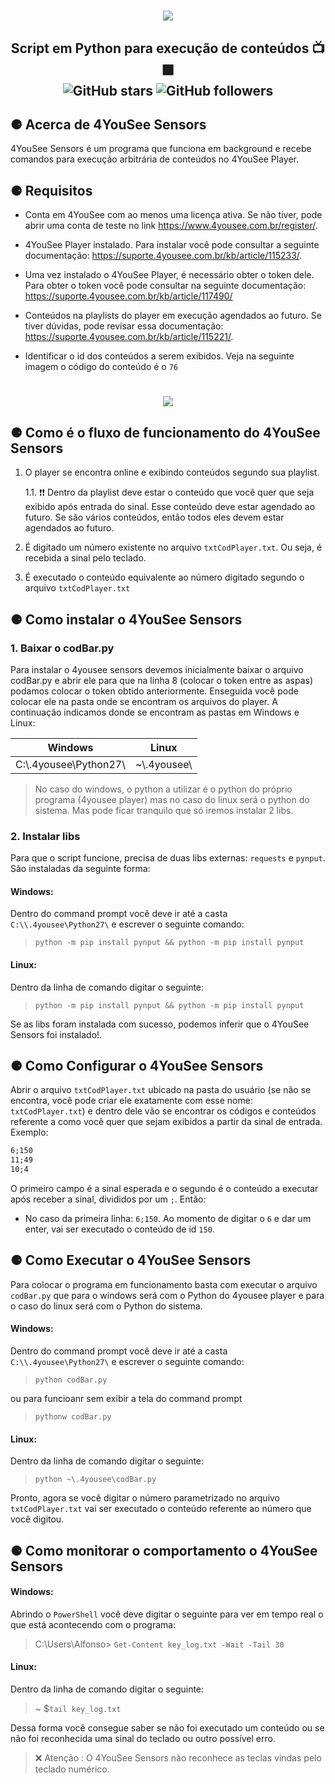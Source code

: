 <h1 align="center" >
    <img src="https://user-images.githubusercontent.com/63620799/130874258-c42b9165-e0b0-4f85-99dc-252e3ccae260.png">
</h1>
<h2 align="center">
Script em Python para execução de conteúdos 📺🟩 <br>
    <img alt="GitHub stars" src="https://img.shields.io/github/stars/4YouSee-Suporte/4yousee-sensors?style=social">
    <img alt="GitHub followers" src="https://img.shields.io/github/followers/4YouSee-Suporte?label=Follow%20me%20%3A%29&style=social">
</h2>

<h2>⚈ Acerca de 4YouSee Sensors</h2>
4YouSee Sensors é um programa que funciona em background e recebe comandos para execução arbitrária de conteúdos no 4YouSee Player.


<h2>⚈ Requisitos</h2>

- Conta em 4YouSee com ao menos uma licença ativa. Se não tiver, pode abrir uma conta de teste no link https://www.4yousee.com.br/register/.

- 4YouSee Player instalado. Para instalar você pode consultar a seguinte documentação: https://suporte.4yousee.com.br/kb/article/115233/.

- Uma vez instalado o 4YouSee Player, é necessário obter o token dele. Para obter o token você pode consultar na seguinte documentação: https://suporte.4yousee.com.br/kb/article/117490/

- Conteúdos na playlists do player em execução agendados ao futuro. Se tiver dúvidas, pode revisar essa documentação: https://suporte.4yousee.com.br/kb/article/115221/.

- Identificar o id dos conteúdos a serem exibidos. Veja na seguinte imagem o código do conteúdo é o `76`

<h1 align="center" >
    <img src="https://user-images.githubusercontent.com/63620799/130876922-3ee847cb-183f-47cd-ac0b-fccb823875fa.png">
</h1>


<h2>⚈ Como é o fluxo de funcionamento do 4YouSee Sensors</h2> 

1. O player se encontra online e exibindo conteúdos segundo sua playlist.

    1.1. ❗❗ Dentro da playlist deve estar o conteúdo que você quer que seja exibido após entrada do sinal. Esse conteúdo deve estar agendado ao futuro. Se são vários conteúdos, então todos eles devem estar agendados ao futuro.
  
2. É digitado um número existente no arquivo `txtCodPlayer.txt`. Ou seja, é recebida a sinal pelo teclado.

3. É executado o conteúdo equivalente ao número digitado segundo o arquivo `txtCodPlayer.txt`


<h2>⚈ Como instalar o 4YouSee Sensors</h2>

### 1. Baixar o codBar.py

Para instalar o 4yousee sensors devemos inicialmente baixar o arquivo codBar.py e abrir ele para que na linha 8 (colocar o token entre as aspas) podamos colocar o token obtido anteriormente. Enseguida você pode colocar ele na pasta onde se encontram os arquivos do player. A continuação indicamos donde se encontram as pastas em Windows e Linux:

Windows               | Linux
--------------------  | ------
C:\\.4yousee\Python27\ | ~\\.4yousee\

> No caso do windows, o python a utilizar é o python do próprio programa (4yousee player) mas no caso do linux será o python do sistema. Mas pode ficar tranquilo que só iremos instalar 2 libs.


### 2. Instalar libs

Para que o script funcione, precisa de duas libs externas: `requests` e `pynput`. São instaladas da seguinte forma:

#### Windows:

Dentro do command prompt você deve ir até a casta `C:\\.4yousee\Python27\` e escrever o seguinte comando:

> `python -m pip install pynput && python -m pip install pynput`


#### Linux:

Dentro da linha de comando digitar o seguinte:

> `python -m pip install pynput && python -m pip install pynput`

Se as libs foram instalada com sucesso, podemos inferir que o 4YouSee Sensors foi instalado!.


<h2>⚈ Como Configurar o 4YouSee Sensors</h2> 

Abrir o arquivo `txtCodPlayer.txt` ubicado na pasta do usuário (se não se encontra, você pode criar ele exatamente com esse nome: `txtCodPlayer.txt`) e dentro dele vão se encontrar os códigos e conteúdos referente a como você quer que sejam exibidos a partir da sinal de entrada. Exemplo:

```txtCodPlayer.txt
6;150 
11;49
10;4
```

O primeiro campo é a sinal esperada e o segundo é o conteúdo a executar após receber a sinal, divididos por um `;`. Então:

- No caso da primeira linha: `6;150`. Ao momento de digitar o `6` e dar um enter, vai ser executado o conteúdo de id `150`.

<h2>⚈ Como Executar o 4YouSee Sensors</h2> 

Para colocar o programa em funcionamento basta com executar o arquivo `codBar.py` que para o windows será com o Python do 4yousee player e para o caso do linux será com o Python do sistema. 

#### Windows:

Dentro do command prompt você deve ir até a casta `C:\\.4yousee\Python27\` e escrever o seguinte comando:

> `python codBar.py`

ou para funcioanr sem exibir a tela do command prompt

> `pythonw codBar.py`


#### Linux:

Dentro da linha de comando digitar o seguinte:

> `python ~\.4yousee\codBar.py`


Pronto, agora se você digitar o número parametrizado no arquivo `txtCodPlayer.txt` vai ser executado o conteúdo referente ao número que você digitou. 


<h2>⚈ Como monitorar o comportamento o 4YouSee Sensors</h2> 

#### Windows:

Abrindo o `PowerShell` você deve digitar o seguinte para ver em tempo real o que está acontecendo com o programa:

> C:\Users\Alfonso> `Get-Content key_log.txt -Wait -Tail 30`

#### Linux:

Dentro da linha de comando digitar o seguinte:

> ~ $`tail key_log.txt`

Dessa forma você consegue saber se não foi executado um conteúdo ou se não foi reconhecida uma sinal do teclado ou outro possível erro.

> ❌ Atenção : O 4YouSee Sensors não reconhece as teclas vindas pelo teclado numérico.


